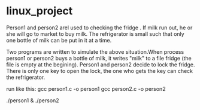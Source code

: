 # linux_project
Person1 and person2  arel used to checking the fridge . If milk run out, he or she will go to market to buy milk. The refrigerator  is small such that  only one bottle of milk can be put in it at a time.

Two programs are written to simulate the above situation.When process person1 or person2  buys a bottle of milk, it writes  "milk" to a file fridge (the file is empty at the begining).
Person1 and person2 decide to lock the fridge. There is only one key to open the lock, the one who gets the key can check the refrigerator. 

run like this:
gcc person1.c  -o person1
gcc person2.c -o person2
													
./person1 & ./person2

